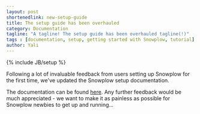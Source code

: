 ```yaml
---
layout: post
shortenedlink: new-setup-guide
title: The setup guide has been overhauled
category: Documentation
tagline: "A tagline! The setup guide has been overhauled tagline(!)"
tags : [documentation, setup, getting started with Snowplow, tutorial]
author: Yali
---
```

{% include JB/setup %}

Following a lot of invaluable feedback from users setting up Snowplow for the first time, we've updated the Snowplow setup documentation.

The documentation can be found [here](https://github.com/snowplow/snowplow/wiki/Snowplow-setup-guide). Any further feedback would be much appreciated - we want to make it as painless as possible for Snowplow newbies to get up and running... 